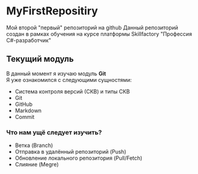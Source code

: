 # MyFirstRepositiry
Мой второй "первый" репозиторий на github
Данный репозиторий создан в рамках обучения на курсе платформы Skillfactory "Профессия C#-разработчик"
## Текущий модуль
В данный момент я изучаю модуль **Git**  
Я уже ознакомился с следующими сущностями:
* Система контроля версий (СКВ) и типы СКВ
* Git
* GitHub
* Markdown
* Commit

### Что нам ущё следует изучить?
* Ветка (Branch)
* Отправка в удалённый репозиторий (Push)
* Обновление локального репозитория (Pull/Fetch)
* Слияние (Megre)